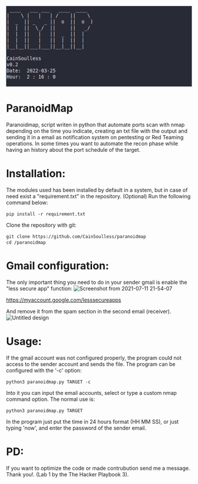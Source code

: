 <img src='https://github.com/CainSoulless/paranoidmap/blob/main/images/Screenshot%20from%202022-03-25%2002-16-36.png'>

# ParanoidMap
Paranoidmap, script writen in python that automate ports scan with nmap depending on the time you indicate, creating an txt file with the output and sending it in a email as notification system on pentesting or Red Teaming operations. In some times you want to automate the recon phase while having an history about the port schedule of the target.

# Installation:

The modules used has been installed by default in a system, but in case of need exist a "requirement.txt" in the repository. (Optional) Run the following command below:
```
pip install -r requirement.txt
```
Clone the repository with git:
```
git clone https://github.com/CainSoulless/paranoidmap
cd /paranoidmap
```
# Gmail configuration: 
The only important thing you need to do in your sender gmail is enable the "less secure app" function:
![Screenshot from 2021-07-11 21-54-07](https://user-images.githubusercontent.com/38092779/125223822-673faf80-e29a-11eb-8bc2-0299bdae8baa.png)

https://myaccount.google.com/lesssecureapps

And remove it from the spam section in the second email (receiver).
![Untitled design](https://user-images.githubusercontent.com/38092779/125223809-63139200-e29a-11eb-92b4-98e06a35477a.png)

# Usage:
If the gmail account was not configured properly, the program could not access to the sender account and sends the file.
The program can be configured with the '-c' option:
```
python3 paranoidmap.py TARGET -c
```
Into it you can input the email accounts, select or type a custom nmap command option.
The normal use is:
```
python3 paranoidmap.py TARGET
```
In the program just put the time in 24 hours format (HH MM SS), or just typing 'now', and enter the password of the sender email.

# PD:
If you want to optimize the code or made contrubution send me a message. Thank you!.
(Lab 1 by the The Hacker Playbook 3).
